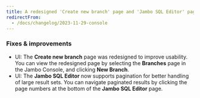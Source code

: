 ```yaml
---
title: A redesigned 'Create new branch' page and 'Jambo SQL Editor' pagination for large result sets
redirectFrom:
  - /docs/changelog/2023-11-29-console
---
```


### Fixes & improvements

- UI: The **Create new branch** page was redesigned to improve usability. You can view the redesigned page by selecting the **Branches** page in the Jambo Console, and clicking **New Branch**.
- UI: The **Jambo SQL Editor** now supports pagination for better handling of large result sets. You can navigate paginated results by clicking the page numbers at the bottom of the **Jambo SQL Editor** page.
